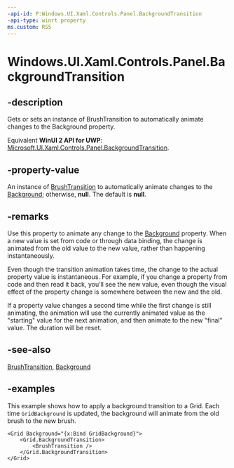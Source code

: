 ```yaml
---
-api-id: P:Windows.UI.Xaml.Controls.Panel.BackgroundTransition
-api-type: winrt property
ms.custom: RS5
---
```


<!-- Property syntax.
public BrushTransition BackgroundTransition { get;  set; }
-->

# Windows.UI.Xaml.Controls.Panel.BackgroundTransition

## -description

Gets or sets an instance of BrushTransition to automatically animate changes to the Background property.

Equivalent **WinUI 2 API for UWP**: [Microsoft.UI.Xaml.Controls.Panel.BackgroundTransition](/windows/winui/api/microsoft.ui.xaml.controls.panel.backgroundtransition).

## -property-value

An instance of [BrushTransition](../windows.ui.xaml/brushtransition.md) to automatically animate changes to the [Background](panel_background.md); otherwise, **null**. The default is **null**.

## -remarks

Use this property to animate any change to the [Background](panel_background.md) property. When a new value is set from code or through data binding, the change is animated from the old value to the new value, rather than happening instantaneously.  

Even though the transition animation takes time, the change to the actual property value is instantaneous. For example, if you change a property from code and then read it back, you’ll see the new value, even though the visual effect of the property change is somewhere between the new and the old.

If a property value changes a second time while the first change is still animating, the animation will use the currently animated value as the "starting" value for the next animation, and then animate to the new "final" value. The duration will be reset.  

## -see-also

[BrushTransition](../windows.ui.xaml/brushtransition.md), [Background](panel_background.md)

## -examples

This example shows how to apply a background transition to a Grid. Each time `GridBackground` is updated, the background will animate from the old brush to the new brush.

```xaml
<Grid Background="{x:Bind GridBackground}">
    <Grid.BackgroundTransition>
        <BrushTransition />
    </Grid.BackgroundTransition>
</Grid>
```
